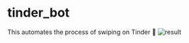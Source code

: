 # tinder_bot
This automates the process of swiping on Tinder 👫
![result](https://github.com/yodog712/tinder_bot/blob/master/video/tinder_video.gif)
